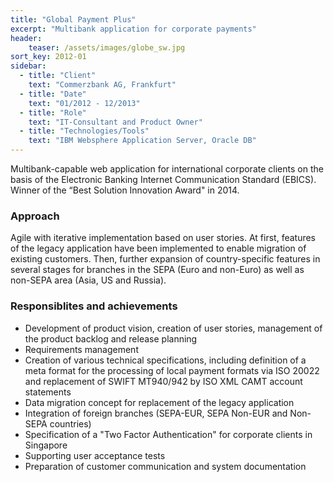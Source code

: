 ```yaml
---
title: "Global Payment Plus"
excerpt: "Multibank application for corporate payments"
header:
    teaser: /assets/images/globe_sw.jpg
sort_key: 2012-01
sidebar:
  - title: "Client"
    text: "Commerzbank AG, Frankfurt"
  - title: "Date"
    text: "01/2012 - 12/2013"
  - title: "Role"
    text: "IT-Consultant and Product Owner"
  - title: "Technologies/Tools"
    text: "IBM Websphere Application Server, Oracle DB"
---
```


Multibank-capable web application for international corporate clients on the basis of the Electronic Banking Internet Communication Standard (EBICS). Winner of the “Best Solution Innovation Award" in 2014.

### Approach

Agile with iterative implementation based on user stories. At first, features of the legacy application have been implemented to enable migration of existing customers. Then, further expansion of country-specific features in several stages for branches in the SEPA (Euro and non-Euro) as well as non-SEPA area (Asia, US and Russia).

### Responsiblites and achievements

- Development of product vision, creation of user stories, management of the product backlog and release planning
- Requirements management
- Creation of various technical specifications, including definition of a meta format for the processing of local payment formats via ISO 20022 and replacement of SWIFT MT940/942 by ISO XML CAMT account statements
- Data migration concept for replacement of the legacy application
- Integration of foreign branches (SEPA-EUR, SEPA Non-EUR and Non-SEPA countries)
- Specification of a "Two Factor Authentication" for corporate clients in Singapore
- Supporting user acceptance tests
- Preparation of customer communication and system documentation